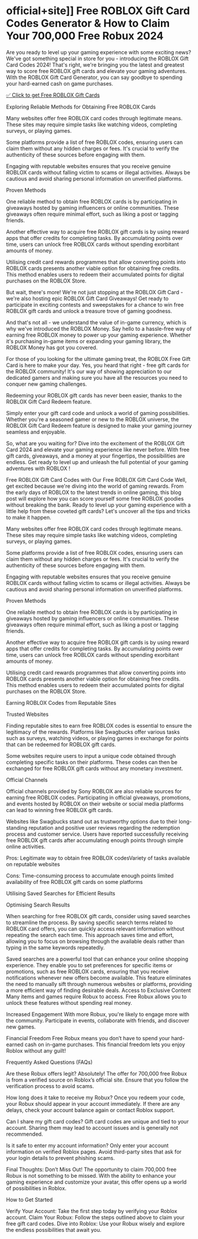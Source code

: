 # official+site]] Free ROBLOX Gift Card Codes Generator & How to Claim Your 700,000 Free Robux 2024

Are you ready to level up your gaming experience with some exciting news? We've got something special in store for you - introducing the ROBLOX Gift Card Codes 2024! That's right, we're bringing you the latest and greatest way to score free ROBLOX gift cards and elevate your gaming adventures. With the ROBLOX Gift Card Generator, you can say goodbye to spending your hard-earned cash on game purchases.

[✅ Click to get Free ROBLOX Gift Cards](https://appbitly.com/get-free-Gift-card)

Exploring Reliable Methods for Obtaining Free ROBLOX Cards

Many websites offer free ROBLOX card codes through legitimate means. These sites may require simple tasks like watching videos, completing surveys, or playing games.

Some platforms provide a list of free ROBLOX codes, ensuring users can claim them without any hidden charges or fees. It's crucial to verify the authenticity of these sources before engaging with them.

Engaging with reputable websites ensures that you receive genuine ROBLOX cards without falling victim to scams or illegal activities. Always be cautious and avoid sharing personal information on unverified platforms.

Proven Methods

One reliable method to obtain free ROBLOX cards is by participating in giveaways hosted by gaming influencers or online communities. These giveaways often require minimal effort, such as liking a post or tagging friends.

Another effective way to acquire free ROBLOX gift cards is by using reward apps that offer credits for completing tasks. By accumulating points over time, users can unlock free ROBLOX cards without spending exorbitant amounts of money.

Utilising credit card rewards programmes that allow converting points into ROBLOX cards presents another viable option for obtaining free credits. This method enables users to redeem their accumulated points for digital purchases on the ROBLOX Store.

But wait, there's more! We're not just stopping at the ROBLOX Gift Card - we're also hosting epic ROBLOX Gift Card Giveaways! Get ready to participate in exciting contests and sweepstakes for a chance to win free ROBLOX gift cards and unlock a treasure trove of gaming goodness.

And that's not all - we understand the value of in-game currency, which is why we've introduced the ROBLOX Money. Say hello to a hassle-free way of earning free ROBLOX money to power up your gaming experience. Whether it's purchasing in-game items or expanding your gaming library, the ROBLOX Money has got you covered.

For those of you looking for the ultimate gaming treat, the ROBLOX Free Gift Card is here to make your day. Yes, you heard that right - free gift cards for the ROBLOX community! It's our way of showing appreciation to our dedicated gamers and making sure you have all the resources you need to conquer new gaming challenges.

Redeeming your ROBLOX gift cards has never been easier, thanks to the ROBLOX Gift Card Redeem feature.

Simply enter your gift card code and unlock a world of gaming possibilities. Whether you're a seasoned gamer or new to the ROBLOX universe, the ROBLOX Gift Card Redeem feature is designed to make your gaming journey seamless and enjoyable.

So, what are you waiting for? Dive into the excitement of the ROBLOX Gift Card 2024 and elevate your gaming experience like never before. With free gift cards, giveaways, and a money at your fingertips, the possibilities are endless. Get ready to level up and unleash the full potential of your gaming adventures with ROBLOX !

Free ROBLOX Gift Card Codes with Our Free ROBLOX Gift Card Code Well, get excited because we're diving into the world of gaming rewards. From the early days of ROBLOX to the latest trends in online gaming, this blog post will explore how you can score yourself some free ROBLOX goodies without breaking the bank. Ready to level up your gaming experience with a little help from these coveted gift cards? Let's uncover all the tips and tricks to make it happen.

Many websites offer free ROBLOX card codes through legitimate means. These sites may require simple tasks like watching videos, completing surveys, or playing games.

Some platforms provide a list of free ROBLOX codes, ensuring users can claim them without any hidden charges or fees. It's crucial to verify the authenticity of these sources before engaging with them.

Engaging with reputable websites ensures that you receive genuine ROBLOX cards without falling victim to scams or illegal activities. Always be cautious and avoid sharing personal information on unverified platforms.

Proven Methods

One reliable method to obtain free ROBLOX cards is by participating in giveaways hosted by gaming influencers or online communities. These giveaways often require minimal effort, such as liking a post or tagging friends.

Another effective way to acquire free ROBLOX gift cards is by using reward apps that offer credits for completing tasks. By accumulating points over time, users can unlock free ROBLOX cards without spending exorbitant amounts of money.

Utilising credit card rewards programmes that allow converting points into ROBLOX cards presents another viable option for obtaining free credits. This method enables users to redeem their accumulated points for digital purchases on the ROBLOX Store.

Earning ROBLOX Codes from Reputable Sites

Trusted Websites

Finding reputable sites to earn free ROBLOX codes is essential to ensure the legitimacy of the rewards. Platforms like Swagbucks offer various tasks such as surveys, watching videos, or playing games in exchange for points that can be redeemed for ROBLOX gift cards.

Some websites require users to input a unique code obtained through completing specific tasks on their platforms. These codes can then be exchanged for free ROBLOX gift cards without any monetary investment.

Official Channels

Official channels provided by Sony ROBLOX are also reliable sources for earning free ROBLOX codes. Participating in official giveaways, promotions, and events hosted by ROBLOX on their website or social media platforms can lead to winning free ROBLOX gift cards.

Websites like Swagbucks stand out as trustworthy options due to their long-standing reputation and positive user reviews regarding the redemption process and customer service. Users have reported successfully receiving free ROBLOX gift cards after accumulating enough points through simple online activities.

Pros: Legitimate way to obtain free ROBLOX codesVariety of tasks available on reputable websites

Cons: Time-consuming process to accumulate enough points limited availability of free ROBLOX gift cards on some platforms

Utilising Saved Searches for Efficient Results

Optimising Search Results

When searching for free ROBLOX gift cards, consider using saved searches to streamline the process. By saving specific search terms related to ROBLOX card offers, you can quickly access relevant information without repeating the search each time. This approach saves time and effort, allowing you to focus on browsing through the available deals rather than typing in the same keywords repeatedly.

Saved searches are a powerful tool that can enhance your online shopping experience. They enable you to set preferences for specific items or promotions, such as free ROBLOX cards, ensuring that you receive notifications whenever new offers become available. This feature eliminates the need to manually sift through numerous websites or platforms, providing a more efficient way of finding desirable deals. Access to Exclusive Content Many items and games require Robux to access. Free Robux allows you to unlock these features without spending real money.

Increased Engagement With more Robux, you're likely to engage more with the community. Participate in events, collaborate with friends, and discover new games.

Financial Freedom Free Robux means you don’t have to spend your hard-earned cash on in-game purchases. This financial freedom lets you enjoy Roblox without any guilt!

Frequently Asked Questions (FAQs)

Are these Robux offers legit? Absolutely! The offer for 700,000 free Robux is from a verified source on Roblox’s official site. Ensure that you follow the verification process to avoid scams.

How long does it take to receive my Robux? Once you redeem your code, your Robux should appear in your account immediately. If there are any delays, check your account balance again or contact Roblox support.

Can I share my gift card codes? Gift card codes are unique and tied to your account. Sharing them may lead to account issues and is generally not recommended.

Is it safe to enter my account information? Only enter your account information on verified Roblox pages. Avoid third-party sites that ask for your login details to prevent phishing scams.

Final Thoughts: Don’t Miss Out! The opportunity to claim 700,000 free Robux is not something to be missed. With the ability to enhance your gaming experience and customize your avatar, this offer opens up a world of possibilities in Roblox.

How to Get Started

Verify Your Account: Take the first step today by verifying your Roblox account. Claim Your Robux: Follow the steps outlined above to claim your free gift card codes. Dive into Roblox: Use your Robux wisely and explore the endless possibilities that await you.
